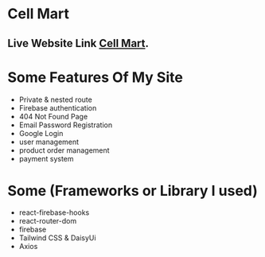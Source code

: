 # Cell Mart

## Live Website Link [Cell Mart](https://manufacturer-web-a4c58.web.app/).

# Some Features Of My Site

* Private & nested route
* Firebase authentication
* 404 Not Found Page
* Email Password Registration
* Google Login
* user management
* product order management
* payment system

# Some (Frameworks or Library I used)

* react-firebase-hooks
* react-router-dom
* firebase
* Tailwind CSS & DaisyUi
* Axios